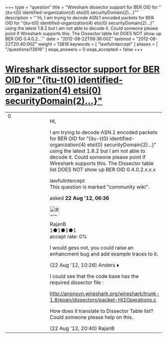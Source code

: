 +++
type = "question"
title = "Wireshark dissector support for BER OID for &quot;{itu-t(0) identified-organization(4) etsi(0) securityDomain(2)...}&quot;"
description = '''Hi, I am trying to decode ASN.1 encoded packets for BER OID for &quot;{itu-t(0) identified-organization(4) etsi(0) securityDomain(2)...}&quot; using the latest 1.8.2 but I am not able to decode it. Could someone please point if Wireshark supports this. The Dissector table list DOES NOT show up BER OID 0.4.0.2...'''
date = "2012-08-22T06:36:00Z"
lastmod = "2012-08-22T20:40:00Z"
weight = 13816
keywords = [ "lawfulintercept" ]
aliases = [ "/questions/13816" ]
osqa_answers = 0
osqa_accepted = false
+++

<div class="headNormal">

# [Wireshark dissector support for BER OID for "{itu-t(0) identified-organization(4) etsi(0) securityDomain(2)...}"](/questions/13816/wireshark-dissector-support-for-ber-oid-for-itu-t0-identified-organization4-etsi0-securitydomain2)

</div>

<div id="main-body">

<div id="askform">

<table id="question-table" style="width:100%;"><colgroup><col style="width: 50%" /><col style="width: 50%" /></colgroup><tbody><tr class="odd"><td style="width: 30px; vertical-align: top"><div class="vote-buttons"><span id="post-13816-upvote" class="ajax-command post-vote up" rel="nofollow" title="I like this post (click again to cancel)"> </span><div id="post-13816-score" class="post-score" title="current number of votes">0</div><span id="post-13816-downvote" class="ajax-command post-vote down" rel="nofollow" title="I dont like this post (click again to cancel)"> </span> <span id="favorite-mark" class="ajax-command favorite-mark" rel="nofollow" title="mark/unmark this question as favorite (click again to cancel)"> </span><div id="favorite-count" class="favorite-count"></div></div></td><td><div id="item-right"><div class="question-body"><p>Hi,</p><p>I am trying to decode ASN.1 encoded packets for BER OID for "{itu-t(0) identified-organization(4) etsi(0) securityDomain(2)...}" using the latest 1.8.2 but I am not able to decode it. Could someone please point if Wireshark supports this. The Dissector table list DOES NOT show up BER OID 0.4.0.2.x.x.x</p></div><div id="question-tags" class="tags-container tags"><span class="post-tag tag-link-lawfulintercept" rel="tag" title="see questions tagged &#39;lawfulintercept&#39;">lawfulintercept</span></div><div id="question-controls" class="post-controls"><div class="community-wiki">This question is marked "community wiki".</div></div><div class="post-update-info-container"><div class="post-update-info post-update-info-user"><p>asked <strong>22 Aug '12, 06:36</strong></p><img src="https://secure.gravatar.com/avatar/c7565e1f1798abbd82736386acf2dd60?s=32&amp;d=identicon&amp;r=g" class="gravatar" width="32" height="32" alt="RajanB&#39;s gravatar image" /><p><span>RajanB</span><br />
<span class="score" title="1 reputation points">1</span><span title="1 badges"><span class="badge1">●</span><span class="badgecount">1</span></span><span title="1 badges"><span class="silver">●</span><span class="badgecount">1</span></span><span title="1 badges"><span class="bronze">●</span><span class="badgecount">1</span></span><br />
<span class="accept_rate" title="Rate of the user&#39;s accepted answers">accept rate:</span> <span title="RajanB has no accepted answers">0%</span></p></div></div><div id="comments-container-13816" class="comments-container"><span id="13820"></span><div id="comment-13820" class="comment"><div id="post-13820-score" class="comment-score"></div><div class="comment-text"><p>I would gess not, you could raise an enhancment bug and add example traces to it.</p></div><div id="comment-13820-info" class="comment-info"><span class="comment-age">(22 Aug '12, 10:26)</span> <span class="comment-user userinfo">Anders ♦</span></div></div><span id="13833"></span><div id="comment-13833" class="comment"><div id="post-13833-score" class="comment-score"></div><div class="comment-text"><p>I could see that the code base has the required dissector file :</p><p><a href="http://anonsvn.wireshark.org/wireshark/trunk-1.8/epan/dissectors/packet-HI2Operations.c">http://anonsvn.wireshark.org/wireshark/trunk-1.8/epan/dissectors/packet-HI2Operations.c</a></p><p>How does it translate to Dissector Table list? Could someone please help on this.</p></div><div id="comment-13833-info" class="comment-info"><span class="comment-age">(22 Aug '12, 20:40)</span> <span class="comment-user userinfo">RajanB</span></div></div></div><div id="comment-tools-13816" class="comment-tools"></div><div class="clear"></div><div id="comment-13816-form-container" class="comment-form-container"></div><div class="clear"></div></div></td></tr></tbody></table>

</div>

</div>

